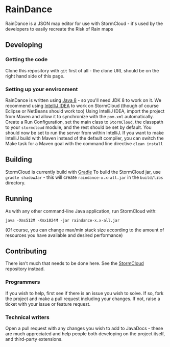 RainDance
==========

RainDance is a JSON map editor for use with StormCloud - it's used by the developers to easily recreate the Risk of Rain maps

Developing
----------

### Getting the code

Clone this repository with ```git``` first of all - the clone URL should be on the right hand side of this page.

### Setting up your environment

RainDance is written using [Java 8](http://www.oracle.com/technetwork/java/javase/downloads/jdk8-downloads-2133151.html) - so you'll need JDK 8 to work on it.
We recommend using [IntelliJ IDEA](https://www.jetbrains.com/idea/) to work on StormCloud (though of course Eclipse or NetBeans should work too)
Using IntelliJ IDEA, import the project from Maven and allow it to synchronize with the ```pom.xml``` automatically.
Create a Run Configuration, set the main class to ```StormCloud```, the classpath to your ```stormcloud``` module, and the rest should be set by default. You should now be set to run the server from within IntelliJ.
If you want to make IntelliJ build with Maven instead of the default compiler, you can switch the Make task for a Maven goal with the command line directive ```clean install```

Building
--------

StormCloud is currently build with [Gradle](http://www.gradle.org/)
To build the StormCloud jar, use ```gradle shadowJar``` - this will create ```raindance-x.x-all.jar``` in the ```build/libs``` directory.

Running
-------

As with any other command-line Java application, run StormCloud with:

```
java -Xms512M -Xmx1024M -jar raindance-x.x-all.jar
```

(Of course, you can change max/min stack size according to the amount of resources you have available and desired performance)

Contributing
------------

There isn't much that needs to be done here. See the [StormCloud](https://github.com/stormcloud-dev/stormcloud/) repository instead.

### Programmers

If you wish to help, first see if there is an issue you wish to solve. If so, fork the project and make a pull request including your changes. If not, raise a ticket with your issue or feature request.

### Technical writers

Open a pull request with any changes you wish to add to JavaDocs - these are much appreciated and help people both developing on the project itself, and third-party extensions.
